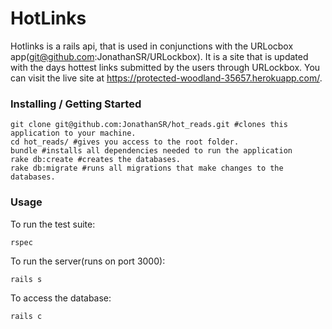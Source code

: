 # HotLinks

Hotlinks is a rails api, that is used in conjunctions with the URLocbox app(git@github.com:JonathanSR/URLockbox). It is a site that is updated with the days hottest links submitted by the users through URLockbox. You can visit the live site at https://protected-woodland-35657.herokuapp.com/.

### Installing / Getting Started

```shell
git clone git@github.com:JonathanSR/hot_reads.git #clones this application to your machine.
cd hot_reads/ #gives you access to the root folder.
bundle #installs all dependencies needed to run the application
rake db:create #creates the databases.
rake db:migrate #runs all migrations that make changes to the databases.
```

### Usage

To run the test suite:
```shell
rspec
```

To run the server(runs on port 3000):
```shell
rails s
```

To access the database:
```shell
rails c
```
